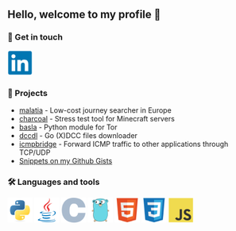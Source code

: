 ## Hello, welcome to my profile 👋

### 👥 Get in touch
[<img src="https://raw.githubusercontent.com/devicons/devicon/master/icons/linkedin/linkedin-original.svg" alt="LinkedIn" width="50">](https://linkedin.com/in/%67%69%61%6e%63%61%72%6c%6f-%62-1061a52b9)

### 🚀 Projects
- [malatia](https://github.com/gcrbr/malatia) - Low-cost journey searcher in Europe
- [charcoal](https://github.com/gcrbr/charcoal) - Stress test tool for Minecraft servers
- [basla](https://github.com/gcrbr/basla) - Python module for Tor
- [dccdl](https://github.com/gcrbr/dccdl) - Go (X)DCC files downloader
- [icmpbridge](https://github.com/gcrbr/icmpbridge) - Forward ICMP traffic to other applications through TCP/UDP
- [Snippets on my Github Gists](https://gist.github.com/gcrbr)

### 🛠️ Languages and tools
<img src="https://github.com/devicons/devicon/raw/master/icons/python/python-original.svg" alt="Python" width="50"> <img src="https://raw.githubusercontent.com/devicons/devicon/master/icons/java/java-original.svg" alt="Java" width="50"> <img src="https://raw.githubusercontent.com/devicons/devicon/master/icons/c/c-original.svg" alt="C" width="50"> <img src="https://raw.githubusercontent.com/devicons/devicon/master/icons/go/go-original.svg" alt="Go" width="50"> <img src="https://raw.githubusercontent.com/devicons/devicon/master/icons/html5/html5-original.svg" alt="HTML5" width="50"> <img src="https://raw.githubusercontent.com/devicons/devicon/master/icons/css3/css3-original.svg" alt="CSS3" width="50"> <img src="https://raw.githubusercontent.com/devicons/devicon/master/icons/javascript/javascript-original.svg" alt="JavaScript" width="50">
